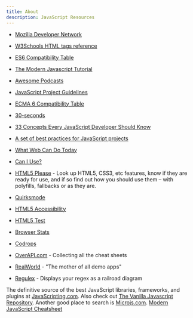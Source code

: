 ```yaml
---
title: About
description: JavaScript Resources
---
```


* [Mozilla Developer Network](https://developer.mozilla.org/en-US/)
* [W3Schools HTML tags reference](http://www.w3schools.com/tags/)
* [ES6 Compatibility Table](http://kangax.github.io/compat-table/es6/)
* [The Modern Javascript Tutorial](https://javascript.info/)
* [Awesome Podcasts](https://github.com/rShetty/awesome-podcasts)
* [JavaScript Project Guidelines](https://github.com/elsewhencode/project-guidelines#readme)
* [ECMA 6 Compatibility Table](https://kangax.github.io/compat-table/es6/)

* [30-seconds](https://github.com/30-seconds/30-seconds-of-code#readme)
* [33 Concepts Every JavaScript Developer Should Know ](https://github.com/leonardomso/33-js-concepts#readme)
* [A set of best practices for JavaScript projects](https://github.com/elsewhencode/project-guidelines)
* [What Web Can Do Today](https://whatwebcando.today/)
* [Can I Use?](http://caniuse.com/)
* [HTML5 Please](http://html5please.com/) - Look up HTML5, CSS3, etc features, know if they are ready for use, and if so find out how you should use them – with polyfills, fallbacks or as they are.
* [Quirksmode](http://www.quirksmode.org/)
* [HTML5 Accessibility](http://html5accessibility.com/)
* [HTML5 Test](http://html5test.com/)
* [Browser Stats](http://gs.statcounter.com/)
* [Codrops](http://tympanus.net/codrops/)
* [OverAPI.com](http://overapi.com/) - Collecting all the cheat sheets
* [RealWorld](https://github.com/gothinkster/realworld) - "The mother of all demo apps"
* [Regulex](https://jex.im/regulex) - Displays your regex as a railroad diagram

The definitive source of the best JavaScript libraries, frameworks, and plugins at [JavaScripting.com](https://www.javascripting.com/). Also check out [The Vanilla Javascript Repository](http://www.vanillalist.com/). Another good place to search is [Microjs.com](http://microjs.com/#). [Modern JavaScript Cheatsheet](https://github.com/mbeaudru/modern-js-cheatsheet)



